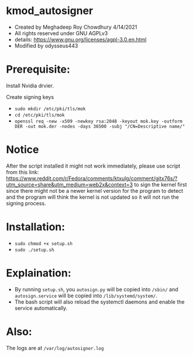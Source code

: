 # kmod_autosigner
- Created by Meghadeep Roy Chowdhury 4/14/2021
- All rights reserved under GNU AGPLv3
- details: https://www.gnu.org/licenses/agpl-3.0.en.html
- Modified by odysseus443

# Prerequisite:
  Install Nvidia drvier.

  Create signing keys
-  `sudo mkdir /etc/pki/tls/mok`
-  `cd /etc/pki/tls/mok`
-  `openssl req -new -x509 -newkey rsa:2048 -keyout mok.key -outform DER -out mok.der -nodes -days 36500 -subj "/CN=Descriptive name/"`
  
# Notice
  After the script installed it might not work immediately, please use script from this link: https://www.reddit.com/r/Fedora/comments/ktxulg/comment/gitx76s/?utm_source=share&utm_medium=web2x&context=3 to sign the kernel first since there might not be a newer kernel version for the program to detect and the program will think the kernel is not updated so it will not run the signing process.

# Installation:
- `sudo chmod +x setup.sh`
- `sudo ./setup.sh`

# Explaination:
- By running `setup.sh`, you `autosign.py` will be copied into `/sbin/` and `autosign.service` will be copied into `/lib/systemd/system/`.
- The bash script will also reload the systemctl daemons and enable the service automatically.

# Also:
The logs are at `/var/log/autosigner.log`
